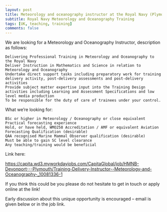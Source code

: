 ```yaml
---
layout: post
title: Meteorology and oceanography instructor at the Royal Navy (Plymouth, UK)
subtitle: Royal Navy Meteorology and Oceanography Training
tags: [UK, teaching, training]
comments: false
---
```

We are looking for a Meteorology and Oceanography Instructor, description as follows:

    Delivering Professional Training in Meteorology and Oceanography to the Royal Navy
    Deliver Instruction in Mathematics and Science in relation to Meteorology and Oceanography
    Undertake direct support tasks including preparatory work for training delivery activity, post-delivery assessments and post-delivery activities
    Provide subject matter expertise input into the Training Design activities including Learning and Assessment Specifications and low level media production
    To be responsible for the duty of care of trainees under your control.

 

What we’re looking for:

 

    BSc or higher in Meteorology / Oceanography or close equivalent
    Practical forecasting experience
    Hold, or have held, WMO258 Accreditation / AMF or equivalent Aviation Forecasting Qualification (desirable)
    QAA recognised Marine Mammal Observer qualification (desirable)
    Must be able to gain SC level clearance
    Any teaching/training would be beneficial

 

Link here:

https://capita.wd3.myworkdayjobs.com/CapitaGlobal/job/HMNB-Devonport---Plymouth/Training-Delivery-Instructor--Meteorology-and-Oceanography-_10081336-1

 

If you think this could be you please do not hesitate to get in touch or apply online at the link!

 

Early discussion about this unique opportunity is encouraged – email is given below or in the job link.
